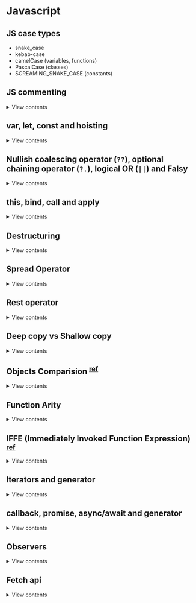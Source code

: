 # Javascript

## JS case types

- snake_case
- kebab-case
- camelCase (variables, functions)
- PascalCase (classes)
- SCREAMING_SNAKE_CASE (constants)

## JS commenting

<details>
<summary>View contents</summary>

- Single comment

```js
// single line comment
```

- Multi-line comment

```js
/**
 * Multi-line comment
 */
```

- JSDoc to document a function

```js
/**
 * JSDoc to document a function
 *
 * @param {number} x - The number.
 * @param {Object} obj - The object to pass as argument.
 * @param {string} obj.name - The name key property
 * @param {number} [obj.age] - The age key property is optional
 * @param {{name: string, age: number}[]} arr - The arr argument
 * @return {number} returns modified x.
 */
function func(x, obj, arr) {
  return x;
}
```

```js
func(x: number, obj: {
    name: string;
    age?: number;
}, arr: {
    name: string;
    age: number;
}[]): number
```

</details>

## var, let, const and hoisting

<details>
<summary>View contents</summary>

### var, let & const

- `var` is a function scoped variable
- `let` and `const` are block scoped variable
- Duplicate declaration of variables, which is possible with `var`, will throw an error with `let` and `const`.
- `var` allows the possibility of `hoisting`, which is variable declarations being saved to memory. This allows for the unintended consequence of undefined variables in your code. The introduction of `let` and `const` resolves this issue, by throwing an error when attempting to use a variable before declaring it or attempting to declare a variable more than once.

| Keyword | Scope          | Hoisting | Can Be Reassigned | Can Be Redeclare |
| ------- | -------------- | -------- | ----------------- | ---------------- |
| var     | Function scope | Yes      | Yes               | Yes              |
| let     | Block scope    | No       | Yes               | No               |
| const   | Block scope    | No       | No                | No               |

```js
// Initialize a global variable
var species = "human";

function transform() {
  // Initialize a local, function-scoped variable
  var species = "werewolf";
  console.log(species);
}

// Log the global and local variable
console.log(species); // human
transform(); // werewolf
console.log(species); // human
```

```js
var fullMoon = true;

// Initialize a global variable
let species = "human";

if (fullMoon) {
  // Initialize a block scoped variable
  let species = "werewolf";
  console.log(species); // werewolf
}

console.log(species); // human
```

```js
var fullMoon = true;

// Initialize a global variable
var species = "human";

if (fullMoon) {
  // Initialize a block scoped variable
  var species = "werewolf";
  console.log(species); // werewolf
}

console.log(species); // werewolf
```

### hoisting

- In variable hoisting, only the variable declarations, and not the variable definition/assignment, is moved to the top of the scope chain.
- In function hoisting, both the function declaration as well as the definition is moved to the top of the scope chain.

```js
// Attempt to use a variable before declaring it
console.log(x); // undefined

// Variable assignment
var x = 100;
```

The reason for this is due to hoisting, a JavaScript action in which **variable and function declarations are moved to the
top of their scope**. Since only the actual declaration is hoisted, and not the initialization, the value in the first
example returns undefined.

```js
// The code we wrote
console.log(x);
var x = 100;

// How JavaScript interpreted it
var x;
console.log(x);
x = 100;
```

```js
// Initialize x in the global scope
var x = 100;

function hoist() {
  // A condition that should not affect the outcome of the code
  if (false) {
    var x = 200;
  }
  console.log(x); // undefined
}

hoist();
```

```js
// Initialize x in the global scope
let x = 100;

function hoist() {
  // A condition that should not affect the outcome of the code
  if (false) {
    let x = 200;
  }
  console.log(x); // 100
}

hoist();
```

</details>

## Nullish coalescing operator (`??`), optional chaining operator (`?.`), logical OR (`||`) and Falsy

<details>
<summary>View contents</summary>

```js
// Falsy - considered false when encountered in a Boolean context
// Falsy values - undefined, null, false, 0, -0, 0n, "", '', ``

// || - returns the right-hand operand if the left-hand is falsy
// leftExpr || rightExpr
0 || "other" // "other"

// ?? - similar to || but only returns the right-hand operand if the left-hand is null or undefined
// leftExpr ?? rightExpr
0 ?? "other" // 0
undefined ?? "other" // "other"

// ?. - like the . chaining operator, except that instead of causing an error if a reference is nullish (null or undefined),
// it returns undefined
const obj = { lang: "js" };
obj.lang?.toUpperCase // "JS"
obj.framework?.toUpperCase // undefined
obj.notexistingFunc?.() // undefined
obj.arr?.[1] // undefined

// combine
null || undefined ?? "foo" // syntax error
(null || undefined) ?? "foo" // "foo"

const foo = { someFooProp: "hi" }
foo.someFooProp?.toUpperCase() ?? "not available" // "HI"
foo.someBarProp?.toUpperCase() ?? "not available" // "not available"
```

</details>

## this, bind, call and apply

<details>
<summary>View contents</summary>
  
### `this`

#### 1. Global Context

```js
console.log(this); // Window {postMessage: ƒ, blur: ƒ, focus: ƒ, close: ƒ, parent: Window, …}
```

```js
function printThis() {
  console.log(this); // Window {postMessage: ƒ, blur: ƒ, focus: ƒ, close: ƒ, parent: Window, …}
}

printThis();
```

```js
"use strict";

function printThis() {
  console.log(this); // undefined
}

printThis();
```

#### An Object Method

```js
const america = {
  name: "The United States of America",
  yearFounded: 1776,

  describe() {
    console.log(`${this.name} was founded in ${this.yearFounded}.`); // "The United States of America was founded in 1776."
  },
};

america.describe();
```

#### Nested object

```js
const america = {
  name: "The United States of America",
  yearFounded: 1776,
  details: {
    symbol: "eagle",
    currency: "USD",
    printDetails() {
      console.log(
        `The symbol is the ${this.symbol} and the currency is ${this.currency}.`
      ); // "The symbol is the eagle and the currency is USD."
    },
  },
};

america.details.printDetails();
```

### A Function Constructor

```js
function Country(name, yearFounded) {
  this.name = name;
  this.yearFounded = yearFounded;

  this.describe = function () {
    console.log(`${this.name} was founded in ${this.yearFounded}.`); // "The United States of America was founded in 1776."
  };
}

const america = new Country("The United States of America", 1776);

america.describe();
```

#### A Class Constructor

```js
class Country {
  constructor(name, yearFounded) {
    this.name = name;
    this.yearFounded = yearFounded;
  }

  describe() {
    console.log(`${this.name} was founded in ${this.yearFounded}.`); // "The United States of America was founded in 1776."
  }
}

const america = new Country("The United States of America", 1776);

america.describe();
```

## call, apply & bind

- `call` and `apply` are very similar—they invoke a function with a specified `this` context, and optional arguments.
- `call` requires the arguments to be passed in one-by-one, and `apply` takes the arguments as an array.
- `call` and `apply` are used to invoke the `this` context of an object on the function.
- Sometimes, you might need to use a method over and over with the `this` context of another object, and in that case you could use the `bind` method to create a brand new function with an explicitly bound `this`.

```js
const book = {
  title: "Brave New World",
  author: "Aldous Huxley",
};

function summary() {
  console.log(`${this.title} was written by ${this.author}.`);
}

summary(); // "undefined was written by undefined"

// call and apply are used to invoke the this context of book on the function.
summary.call(book); // "Brave New World was written by Aldous Huxley."
summary.apply(book); // "Brave New World was written by Aldous Huxley."

// bind
const braveNewWorldSummary = summary.bind(book);
braveNewWorldSummary(); // "Brave New World was written by Aldous Huxley."

function longerSummary(genre, year) {
  console.log(
    `${this.title} was written by ${this.author}. It is a ${genre} novel written in ${year}.`
  );
}

longerSummary.call(book, "dystopian", 1932); // "Brave New World was written by Aldous Huxley. It is a dystopian novel written in 1932."
longerSummary.apply(book, ["dystopian", 1932]); // "Brave New World was written by Aldous Huxley. It is a dystopian novel written in 1932."
```

</details>

## Destructuring

<details>
<summary>View contents</summary>

`Destructuring is used to create varibles from array items or object properties.`

#### `Object Destructuring`

```js
const note = {
  id: 1,
  title: "My first note",
  author: {
    firstName: "Sherlock",
    lastName: "Holmes",
  },
};

// Destructure properties into variables
const { id, title } = note;

// Assign a custom name to a destructured value
const { id: noteId, title } = note;

// Destructure nested properties
const {
  id,
  title,
  author: { firstName, lastName },
} = note;

// Access object and nested values
const {
  author,
  author: { firstName, lastName },
} = note;

// setting new variable with default value
const { title = "foyez", date = new Date() } = note;

// destructring on function parameter
const func = ({ id, title }) => `ID: ${id}, Title: ${title}`;
func(note);
```

#### `Array Destructuring`

```js
const date = ["1970", "12", "01"];
const nestedArray = [1, 2, [3, 4], 5];

// Destructure Array values into variables
const [year, month, day] = date;

// Skip the second item in the array
const [year, , day] = date;

// Destructure nested items
const [one, two, [three, four], five] = nestedArray;
```

#### `Destructure the parameters in a function`

```js
const note = {
  id: 1,
  title: "My first note",
  date: "01/01/1970",
};

// Using forEach
Object.entries(note).forEach(([key, value]) => {
  console.log(`${key}: ${value}`);
});

// Using a for loop
for (let [key, value] of Object.entries(note)) {
  console.log(`${key}: ${value}`);
}
```

</details>

## Spread Operator

<details>
<summary>View contents</summary>

`Spread syntax is used to unpack iterables such as arrays, objects, and function calls.`

#### `Spread with Arrays`

```js
// Create an Array
const tools = ["hammer", "screwdriver"];
const otherTools = ["wrench", "saw"];

// Unpack the tools Array into the allTools Array
const allTools = [...tools, ...otherTools];

// Add a new item
const updatedAllTools = [...allTools, "parek"];
```

#### `Convert Set to Array`

```js
// Create a set
const set = new Set();

set.add("octopus");
set.add("starfish");
set.add("whale");

// Convert Set to Array
const seaCreatures = [...set];
```

#### `Convert String to Array`

```js
const string = "hello";

const stringArray = [...string];
```

#### `Spread with Objects`

```js
const user = {
  id: 3,
  name: "Ron",
};

// add an item
const updatedUser = { ...user, isLoggedIn: true };

const user = {
  id: 3,
  name: "Ron",
  organization: {
    name: "Parks & Recreation",
    city: "Pawnee",
  },
};

// add item in nested object
const updatedUser = {
  ...user,
  organization: {
    ...user.organization,
    position: "Director",
  },
};
```

#### `Spread with Function Calls`

```js
function multiply(a, b, c) {
  return a * b * c;
}

const numbers = [1, 2, 3];
multiply(...numbers); // 12
```

</details>

## Rest operator

<details>
<summary>View contents</summary>
  
`The syntax appears the same as spread (...) but has the opposite effect. Instead of unpacking an array or object into individual values, the rest syntax will create an array or object of an indefinite number of arguments.`

```js
const [firstTool, ...rest] =
  ["hammer", "screwdriver", "wrench"] >
  firstTool > // "hammer"
  rest; // ["screwdriver", "wrench"]

const { isLoggedIn, ...rest } =
  { id: 1, name: "Ben", isLoggedIn: true } >
  isLoggedIn > // true
  rest; // { id: 1, name: 'Ben' }
```

```js
function multiply(...numbers) {
  return numbers.reduce((acc, num) => acc * num, 1);
}

multiply(1, 2, 3); // 6
```

```js
function multiply(firstNum, ...numbers) {
  console.log(firstNum); // 2

  return numbers.reduce((acc, num) => acc * num, 1);
}

multiply(2, 3, 4); // 12
```

</details>

## Deep copy vs Shallow copy

<details>
<summary>View contents</summary>

- A deep copy means that all of the values of the new variable are copied and disconnected from the original variable.
- A shallow copy means that certain (sub-)values are still connected to the original variable.

```js
// In JS, objects are referenced by memory
const obj1 = { name: "Javascript" };

// Copying the memory referecne of `obj1`
// obj1 and obj2 point to the same memory reference
// actually this is a shallow copy
const obj2 = obj1;

obj2.name = "Golang";

console.log(obj1, obj2); // {name: 'Golang'} {name: 'Golang'}
```

```js
const obj1 = { name: "Javascript" };

// Copying the object's values
// this is a deep copy
const obj2 = { ...obj1 };
// const obj2 = Object.assign({}, obj1)
// const obj2 = JSON.parse(JSON.stringify(obj1))

obj2.name = "Golang";

console.log(obj1, obj2); // {name: 'Javascript'} {name: 'Golang'}
```

What about nested objects or array (array is also object in JS)?

```js
const obj1 = {
  level: 1,
  key1: {
    level: 2,
    key2: {
      level: 3,
      name: "Javascript",
    },
  },
};

// copies only the values of top level
// this is a shallow copy
const obj2 = { ...obj2 };

obj2.key1.key2.name = "Golang";

console.log(obj1 === obj2); // false
console.log(obj1.key1 === obj2.key1); // true
console.log(obj1.key1.key2.name, obj2.key1.key2.name); // 'Golang' 'Golang'
```

```js
const arr1 = [1, [2, [3]]];

// copies only the values of top level
// this is a shallow copy
const arr2 = [...arr1];
// const arr2 = Object.assign([], arr1)

arr2[0] = 78;
arr2[1][0] = 47;

console.log(arr1 === arr2); // false
console.log(arr1[0] === arr2[0]); // false
console.log(arr1[1] === arr2[1]); // true
console.log(arr1, arr2); // [1, [47, [3]]] [78, [47, [3]]]
```

```js
const obj1 = {
  level: 1,
  key1: {
    level: 2,
    key2: {
      level: 3,
      name: "Javascript",
    },
  },
};

// deep copy using spread operator
const spreadDeepCopy = {
  ...obj1,
  key1: {
    ...obj1.key1,
    key2: {
      ...obj2.key1.key2,
      name: "Golang",
    },
  },
};

// deep copy using JSON parse & stringify
// you can only use it when you copy objects with native JavaScript values
// you will not be able to copy custom class instances
// drawbacks, loose data structure dependencies, like, functions or circular dependencies
const jsonDeepCopy = JSON.parse(JSON.stringify(obj1));
```

</details>

## Objects Comparision <sup>[ref](https://dmitripavlutin.com/how-to-compare-objects-in-javascript/)</sup>

<details>
<summary>View contents</summary>

**1. Referential equality - compared values reference**

JavaScript provides 3 ways to compare values:

- The strict equality operator ===
- The loose equality operator ==
- Object.is() function

When comparing objects using any of the above, that is called referential equality.

```js
const lang1 = { name: "Javascript" };
const lang2 = { name: "Javascript" };

lang1 === lang1; // => true
lang1 === lang2; // => false

lang1 == lang1; // => true
lang1 == lang2; // => false

Object.is(lang1, lang1); // => true
Object.is(lang1, lang2); // => false
```

Referential equality is useful when you'd like to compare object references, rather than their content.

**2. Shallow equality - check the properties' values**

```js
function shallowEqual(object1, object2) {
  const keys1 = Object.keys(object1);
  const keys2 = Object.keys(object2);
  if (keys1.length !== keys2.length) {
    return false;
  }
  for (let key of keys1) {
    if (object1[key] !== object2[key]) {
      return false;
    }
  }
  return true;
}
```

But objects in JavaScript can be nested. In such a case, unfortunately, the shallow equality doesn't work well.

**3. Deep equality**

> During the shallow check, if the compared properties are objects, a recursive shallow equality check is performed on these nested objects, is called deeply equality.

```js
function deepEqual(object1, object2) {
  const keys1 = Object.keys(object1);
  const keys2 = Object.keys(object2);
  if (keys1.length !== keys2.length) {
    return false;
  }
  for (const key of keys1) {
    const val1 = object1[key];
    const val2 = object2[key];
    const areObjects = isObject(val1) && isObject(val2);
    if (
      (areObjects && !deepEqual(val1, val2)) ||
      (!areObjects && val1 !== val2)
    ) {
      return false;
    }
  }
  return true;
}
function isObject(object) {
  return object != null && typeof object === "object";
}
```

</details>

## Function Arity

<details>
<summary>View contents</summary>

```js
/**
 * arity = the number of arguments a function takes
 */
const log = console.log;
const functionArity = (func) => func.length;

function add(a, b = 1) {
  log("arguments: ", arguments.length); // 4

  const sum = a + b;
  console.log("sum: ", sum); // 3

  const argumentsSum = [...arguments].reduce((acc, val) => acc + val, 0);
  console.log("argumentsSum: ", argumentsSum); // 10
}

add(1, 2, 3, 4);
log("arity: ", functionArity(add)); // 1, since b has a default value
```

</details>

## IFFE (Immediately Invoked Function Expression) <sup>[ref](https://developer.mozilla.org/en-US/docs/Glossary/IIFE)</sup>

<details>
<summary>View contents</summary>

**IFFE** - runs as soon as it is defined.

```js
(function () {
  statements;
})();
```

#### Use cases

- Avoid polluting the global namespace

```js
// If we have some initiation code that we don't need to use again,
// we could use the IIFE pattern.

(function () {
  // some initiation code
  let firstVariable;
  let secondVariable;
})();

// firstVariable and secondVariable will be discarded after the function is executed.
```

- The module pattern

```js
// We would also use IIFE to create private and public variables and methods.

const makeWithdraw = (balance) =>
  (function (copyBalance) {
    let balance = copyBalance; // This variable is private
    let doBadThings = function () {
      console.log("I will do bad things with your money");
    };
    doBadThings();
    return {
      withdraw: function (amount) {
        if (balance >= amount) {
          balance -= amount;
          return balance;
        } else {
          return "Insufficient money";
        }
      },
    };
  })(balance);

const firstAccount = makeWithdraw(100); // "I will do bad things with your money"
console.log(firstAccount.balance); // undefined
console.log(firstAccount.withdraw(20)); // 80
console.log(firstAccount.withdraw(30)); // 50
console.log(firstAccount.doBadThings); // undefined, this method is private
const secondAccount = makeWithdraw(20); // "I will do bad things with your money"
secondAccount.withdraw(30); // "Insufficient money"
secondAccount.withdraw(20); // 0
```

</details>

## Iterators and generator

<details>
<summary>View contents</summary>

#### Iterators

</details>

## callback, promise, async/await and generator

<details>
<summary>View contents</summary>

#### Callback

```js
function getNumber(num, cb) {
  if (typeof num === "number") {
    cb(undefined, num * 2);
  } else {
    cb("Number must be provided.");
  }
}

getNumber(6, (err, data) => {
  // data: 12
  if (err) {
    console.log(err);
  } else {
    getNumber(data, (err, data) => {
      // data: 24
      if (err) {
        console.log(err);
      } else {
        getNumber(data, (err, data) => {
          // data: 48
          if (err) {
            console.log(err);
          } else {
            console.log(data);
          }
        });
      }
    });
  }
});
```

#### Promise

```js
// ===================PROMISE===========================
const getNumberPromise = (num) =>
  new Promise((resolve, reject) => {
    if (typeof num === "number") {
      resolve(num * 2);
    } else {
      reject("Number must be provided.");
    }
  });

// Promise Chaining
getNumberPromise(6)
  .then((data) => getNumberPromise(data)) // data: 12
  .then((data) => getNumberPromise(data)) // data: 24
  .then((data) => console.log(`Promise: ${data}`)) // data: 48
  .catch((err) => console.log(`Promise: ${err}`));

// async/await
const processData = async () => {
  try {
    let data = await getNumberPromise(6); // data: 12
    data = await getNumberPromise(data); // data: 24
    data = await getNumberPromise(data); // data: 48
    console.log(data);
  } catch (err) {
    console.log(err);
  }
};

processData();
```

#### Generator

```js
function* generator() {
  let num = yield 6; // num: 12
  num = yield num; // num: 24
  num = yield num; // num: 48

  console.log(num);
}

const gen = generator();

const handleGenerator = (yielded) => {
  if (!yielded.done) {
    handleGenerator(gen.next(yielded.value * 2));
  }
};

handleGenerator(gen.next());
```

OR

```js
const getNumberGen = (generator) => {
  const gen = generator();

  function handle(yielded) {
    if (!yielded.done) {
      if (typeof yielded.value === "number") {
        handle(gen.next(yielded.value * 2));
      }
    }
  }

  return handle(gen.next());
};

getNumberGen(function* () {
  let num = yield 6; // num: 12
  num = yield num; // num: 24
  num = yield num; // num: 48
  console.log(`Generator: ${num}`);
});
```

</details>

## Observers

<details>
<summary>View contents</summary>

#### 1. MutationObserver

#### 2. ResizeObserver

#### 3. IntersectionObserver

<details>
<summary>View contents</summary>

- provides a way to **asynchronously observe changes** in the _intersection_ of a target elemnt with an anchestor element or with a top-level document's viewport.
- the ancestor element or viewport is reffered to as the root.
- you can watch multiple target elements with the same observer.

```js
const options = {
  // the bounding box
  // the top-level document's viewport is used,
  // if no root is passed or null
  root: null,
  // An offset rectangle applied to the root's bounding box
  // px or %
  rootMargin: "0px 0px 0px 0px",
  // ratio of intersection area to bounding box area of an observed target
  // default value is 0
  threshold: 0.5, // callback will be executed when 50% of target is enter in bounding box
};
const observer = new IntersectionObserver((entries, observer) => {
  // callback will be executed when target is entering or leaving the bounding box
  entries.forEach((entry) => {
    // If intersectionRatio is 0, the target is out of view
    // and we do not need to do anything.
    if (entry.intersectionRatio <= 0) return;

    console.log(entry); // time, rootBounds, boundingClientRect, intersectionRect, isIntersecting, intersectionRatio, target

    // stop observing a particular target element.
    observer.unobserve(entry.target);
  });
}, options);
const targetElement = document.querySelector(".btn");
observer.observe(targetElement);
```

</details>

#### 4. PerformanceObserver

</details>

## Fetch api

<details>
<summary>View contents</summary>

GET request (default)

```js
const url = "https://jsonplaceholder.typicode/users/1";
fetch(url) // call the fetch function passing the url of the API as a parameter
  .then((response) => {
    // here we get a response (data) is an object with a series of methods
    return response.json(); // Transform the data into json
  })
  .then((data) => {
    console.log(data); // json data
  })
  .catch((err) => {
    // catch errors if the server returns any errors
    console.log(err);
  });
```

**Response methods**

- clone() - As the method implies this method creates a clone of the response.
- redirect() - This method creates a new response but with a different URL.
- arrayBuffer() - In here we return a promise that resolves with an ArrayBuffer (ArrayBuffer, an array of bytes, is used to represent a generic, fixed-length raw binary data buffer. ).
- formData() - Also returns a promise but one that resolves with FormData object (FormData provides a way to easily construct a set of key/value pairs representing form fields and their values).
- blob() - This is one resolves with a Blob (A Binary Large OBject(BLOB) is a file-like object of immutable, raw data; they can be read as text or binary data).
- text() - In this case it resolves with a string.
- json() - Lastly we have the method to that resolves the promise with JSON (JavaScript Object Notation is a lightweight data-interchange format, that uses human-readable text to store and transmit data objects consisting of attribute–value pairs and array data types. It is easy for machines to parse and generate).

Fetch api wrapper function

```js
const isObject = (val) =>
  typeof val === "object" && val !== null && !Array.isArray(val);

/**
 * handle server request using fetch api
 * @param {string} url name of the api url
 * @param {string} methodName request method name
 * @param {string} data send data to server; datatype of data depends on api
 */
const apiCall = async (url, methodName = "GET", data = null) => {
  const fetchData = {
    method: methodName,
    ...(isObject(data) && { body: JSON.stringify(data) }), // add body property if data is an object
    headers: {
      "Content-Type": "application/json; charset=UTF-8",
    },
  };

  try {
    // Handle response you get from the server
    const data = await (await fetch(url, fetchData)).json();
    return [data, null];
  } catch (err) {
    // Handle errors you get from the server
    return [null, err];
  }
};

const data = { title: "foo", body: "bar", userId: 1 };
const [data, err] = await apiCall(
  "https://jsonplaceholder.typicode.com/posts",
  "POST",
  data
);

if (err !== null) {
  // handle errors
}

console.log(data);
```

</details>
